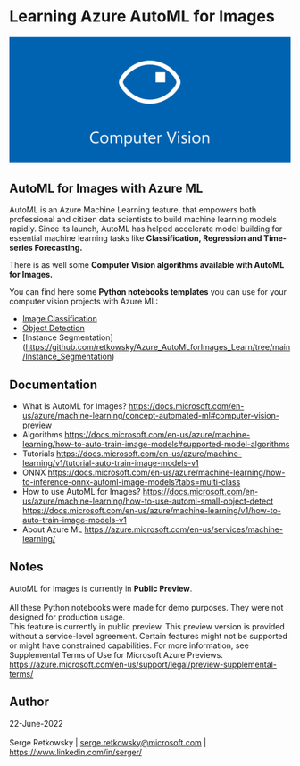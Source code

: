 # Learning Azure AutoML for Images

<img src="computer_vision_banner.png">

## AutoML for Images with Azure ML
AutoML is an Azure Machine Learning feature, that empowers both professional and citizen data scientists to build machine learning models rapidly. Since its launch, AutoML has helped accelerate model building for essential machine learning tasks like **Classification, Regression and Time-series Forecasting.**

There is as well some **Computer Vision algorithms available with AutoML for Images.**

You can find here some **Python notebooks templates** you can use for your computer vision projects with Azure ML:
- [Image Classification](https://github.com/retkowsky/Azure_AutoMLforImages_Learn/tree/main/Image_Classification)
- [Object Detection](https://github.com/retkowsky/Azure_AutoMLforImages_Learn/tree/main/Object_Detection)
- [Instance Segmentation] (https://github.com/retkowsky/Azure_AutoMLforImages_Learn/tree/main/Instance_Segmentation)

## Documentation

- What is AutoML for Images?
https://docs.microsoft.com/en-us/azure/machine-learning/concept-automated-ml#computer-vision-preview
- Algorithms
https://docs.microsoft.com/en-us/azure/machine-learning/how-to-auto-train-image-models#supported-model-algorithms
- Tutorials
https://docs.microsoft.com/en-us/azure/machine-learning/v1/tutorial-auto-train-image-models-v1
- ONNX
https://docs.microsoft.com/en-us/azure/machine-learning/how-to-inference-onnx-automl-image-models?tabs=multi-class
- How to use AutoML for Images?
https://docs.microsoft.com/en-us/azure/machine-learning/how-to-use-automl-small-object-detect
https://docs.microsoft.com/en-us/azure/machine-learning/v1/how-to-auto-train-image-models-v1
- About Azure ML
https://azure.microsoft.com/en-us/services/machine-learning/

## Notes
AutoML for Images is currently in <b>Public Preview</b>.
<br><br>
All these Python notebooks were made for demo purposes. They were not designed for production usage.<br>
This feature is currently in public preview. This preview version is provided without a service-level agreement. Certain features might not be supported or might have constrained capabilities. For more information, see Supplemental Terms of Use for Microsoft Azure Previews.<br>
https://azure.microsoft.com/en-us/support/legal/preview-supplemental-terms/

## Author
22-June-2022
<br><br>
Serge Retkowsky | serge.retkowsky@microsoft.com | https://www.linkedin.com/in/serger/

